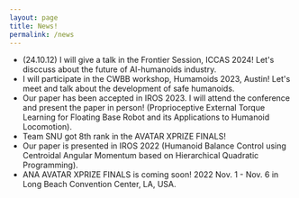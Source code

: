 ```yaml
---
layout: page
title: News!
permalink: /news
---
```

- (24.10.12) I will give a talk in the Frontier Session, ICCAS 2024! Let's disccuss about the future of AI-humanoids industry. 
- I will participate in the CWBB workshop, Humamoids 2023, Austin! Let's meet and talk about the development of safe humanoids.
- Our paper has been accepted in IROS 2023. I will attend the conference and present the paper in person! (Proprioceptive External Torque Learning for Floating Base Robot and its Applications to Humanoid Locomotion).
- Team SNU got 8th rank in the AVATAR XPRIZE FINALS!
- Our paper is presented in IROS 2022 (Humanoid Balance Control using Centroidal Angular Momentum based on Hierarchical Quadratic Programming).
- ANA AVATAR XPRIZE FINALS is coming soon! 2022 Nov. 1 - Nov. 6 in Long Beach Convention Center, LA, USA.
